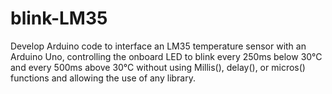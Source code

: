 # blink-LM35
Develop Arduino code to interface an LM35 temperature sensor with an Arduino Uno, controlling the onboard LED to blink every 250ms below 30°C and every 500ms above 30°C without using Millis(), delay(), or micros() functions and allowing the use of any library.
